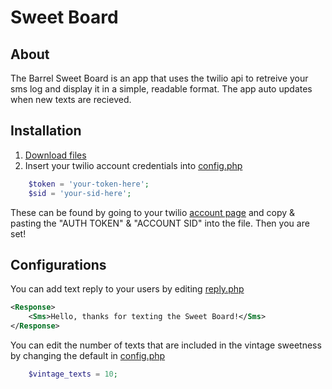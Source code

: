 # Sweet Board

## About

The Barrel Sweet Board is an app that uses the twilio api to retreive your sms log and display it in a simple, readable format. The app auto updates when new texts are recieved.


## Installation

1. [Download files](https://github.com/barrel/sweet-board/archive/master.zip)
2. Insert your twilio account credentials into [config.php](https://github.com/barrel/sweet-board/blob/master/config.php)

```php
	$token = 'your-token-here';
	$sid = 'your-sid-here';
```

These can be found by going to your twilio [account page](https://www.twilio.com/user/account) and copy & pasting the "AUTH TOKEN" & "ACCOUNT SID" into the file. Then you are set!


## Configurations

You can add text reply to your users by editing [reply.php](https://github.com/barrel/sweet-board/blob/master/reply.php)

```xml
<Response>
	<Sms>Hello, thanks for texting the Sweet Board!</Sms>
</Response>
```

You can edit the number of texts that are included in the vintage sweetness by changing the default in [config.php](https://github.com/barrel/sweet-board/blob/master/config.php)

```php
	$vintage_texts = 10;
```
